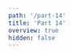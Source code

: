 ```yaml
---
path: '/part-14'
title: 'Part 14'
overview: true
hidden: false
---
```


<pages-in-this-section></pages-in-this-section>

<exercises-in-this-section></exercises-in-this-section>
